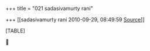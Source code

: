 +++
title = "021 sadasivamurty rani"

+++
[[sadasivamurty rani	2010-09-29, 08:49:59 [Source](https://groups.google.com/g/bvparishat/c/1upJUorV_j8)]]



[TABLE]




